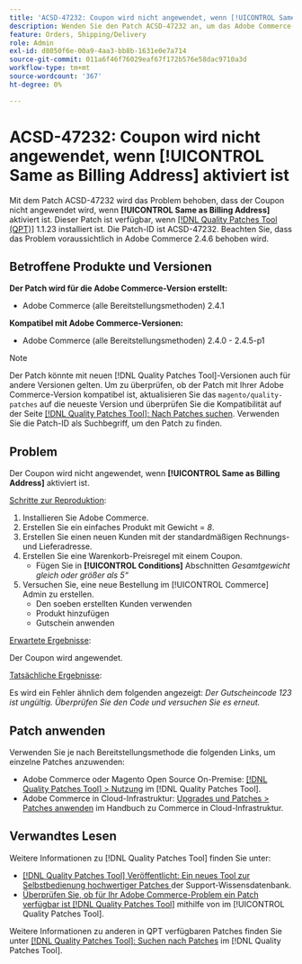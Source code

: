 ```yaml
---
title: 'ACSD-47232: Coupon wird nicht angewendet, wenn [!UICONTROL Same as Billing Address] aktiviert ist'
description: Wenden Sie den Patch ACSD-47232 an, um das Adobe Commerce-Problem zu beheben, bei dem beim Aktivieren der [!UICONTROL Same as Billing Address] kein Coupon angewendet wird.
feature: Orders, Shipping/Delivery
role: Admin
exl-id: d8050f6e-00a9-4aa3-bb8b-1631e0e7a714
source-git-commit: 011a6f46f76029eaf67f172b576e58dac9710a3d
workflow-type: tm+mt
source-wordcount: '367'
ht-degree: 0%

---
```


# ACSD-47232: Coupon wird nicht angewendet, wenn [!UICONTROL Same as Billing Address] aktiviert ist

Mit dem Patch ACSD-47232 wird das Problem behoben, dass der Coupon nicht angewendet wird, wenn **[!UICONTROL Same as Billing Address]** aktiviert ist. Dieser Patch ist verfügbar, wenn [[!DNL Quality Patches Tool (QPT)]](https://experienceleague.adobe.com/en/docs/commerce-operations/tools/quality-patches-tool/quality-patches-tool-to-self-serve-quality-patches) 1.1.23 installiert ist. Die Patch-ID ist ACSD-47232. Beachten Sie, dass das Problem voraussichtlich in Adobe Commerce 2.4.6 behoben wird.

## Betroffene Produkte und Versionen

**Der Patch wird für die Adobe Commerce-Version erstellt:**

* Adobe Commerce (alle Bereitstellungsmethoden) 2.4.1

**Kompatibel mit Adobe Commerce-Versionen:**

* Adobe Commerce (alle Bereitstellungsmethoden) 2.4.0 - 2.4.5-p1

>[!NOTE]
>
>Der Patch könnte mit neuen [!DNL Quality Patches Tool]-Versionen auch für andere Versionen gelten. Um zu überprüfen, ob der Patch mit Ihrer Adobe Commerce-Version kompatibel ist, aktualisieren Sie das `magento/quality-patches` auf die neueste Version und überprüfen Sie die Kompatibilität auf der Seite [[!DNL Quality Patches Tool]: Nach Patches suchen](https://experienceleague.adobe.com/tools/commerce-quality-patches/index.html). Verwenden Sie die Patch-ID als Suchbegriff, um den Patch zu finden.

## Problem

Der Coupon wird nicht angewendet, wenn **[!UICONTROL Same as Billing Address]** aktiviert ist.

<u>Schritte zur Reproduktion</u>:

1. Installieren Sie Adobe Commerce.
1. Erstellen Sie ein einfaches Produkt mit Gewicht = *8*.
1. Erstellen Sie einen neuen Kunden mit der standardmäßigen Rechnungs- und Lieferadresse.
1. Erstellen Sie eine Warenkorb-Preisregel mit einem Coupon.
   * Fügen Sie in **[!UICONTROL Conditions]** Abschnitten *Gesamtgewicht gleich oder größer als 5“*
1. Versuchen Sie, eine neue Bestellung im [!UICONTROL Commerce] Admin zu erstellen.
   * Den soeben erstellten Kunden verwenden
   * Produkt hinzufügen
   * Gutschein anwenden

<u>Erwartete Ergebnisse</u>:

Der Coupon wird angewendet.

<u>Tatsächliche Ergebnisse</u>:

Es wird ein Fehler ähnlich dem folgenden angezeigt: *Der Gutscheincode 123 ist ungültig. Überprüfen Sie den Code und versuchen Sie es erneut.*

## Patch anwenden

Verwenden Sie je nach Bereitstellungsmethode die folgenden Links, um einzelne Patches anzuwenden:

* Adobe Commerce oder Magento Open Source On-Premise: [[!DNL Quality Patches Tool] > Nutzung](/help/tools/quality-patches-tool/usage.md) im [!DNL Quality Patches Tool].
* Adobe Commerce in Cloud-Infrastruktur: [Upgrades und Patches > Patches anwenden](https://experienceleague.adobe.com/docs/commerce-cloud-service/user-guide/develop/upgrade/apply-patches.html) im Handbuch zu Commerce in Cloud-Infrastruktur.

## Verwandtes Lesen

Weitere Informationen zu [!DNL Quality Patches Tool] finden Sie unter:

* [[!DNL Quality Patches Tool] Veröffentlicht: Ein neues Tool zur Selbstbedienung hochwertiger Patches ](https://experienceleague.adobe.com/en/docs/commerce-operations/tools/quality-patches-tool/quality-patches-tool-to-self-serve-quality-patches) der Support-Wissensdatenbank.
* [Überprüfen Sie, ob für Ihr Adobe Commerce-Problem ein Patch verfügbar ist [!DNL Quality Patches Tool]](/help/tools/quality-patches-tool/patches-available-in-qpt/check-patch-for-magento-issue-with-magento-quality-patches.md) mithilfe von im [!UICONTROL Quality Patches Tool].


Weitere Informationen zu anderen in QPT verfügbaren Patches finden Sie unter [[!DNL Quality Patches Tool]: Suchen nach Patches](https://experienceleague.adobe.com/tools/commerce-quality-patches/index.html) im [!DNL Quality Patches Tool].
